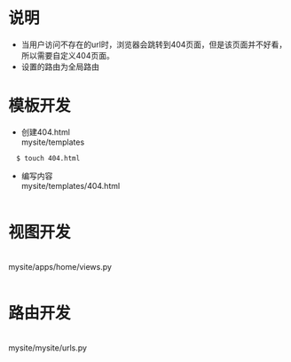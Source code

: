 # 说明
- 当用户访问不存在的url时，浏览器会跳转到404页面，但是该页面并不好看，所以需要自定义404页面。
- 设置的路由为全局路由

# 模板开发
  - 创建404.html
  <br/>mysite/templates
  ``` 
    $ touch 404.html
  ```
  - 编写内容
  <br/>mysite/templates/404.html
  ``` 
  ```
# 视图开发
  <br/>mysite/apps/home/views.py
  ``` 
  ```

# 路由开发
  <br/>mysite/mysite/urls.py
  ``` 
  ```


